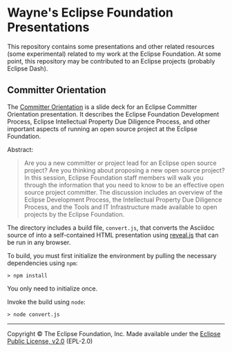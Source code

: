 # Wayne's Eclipse Foundation Presentations

This repository contains some presentations and other related resources (some experimental) related to my work at the Eclipse Foundation. At some point, this repository may be contributed to an Eclipse projects (probably Eclipse Dash).

## Committer Orientation

The [Committer Orientation](orientation/orientation.html) is a slide deck for an Eclipse Committer Orientation presentation. It describes the Eclipse Foundation Development Process, Eclipse Intellectual Property Due Diligence Process, and other important aspects of running an open source project at the Eclipse Foundation.

Abstract:
> Are you a new committer or project lead for an Eclipse open source project? Are you thinking about proposing a new open source project? In this session, Eclipse Foundation staff members will walk you through the information that you need to know to be an effective open source project committer. The discussion includes an overview of the Eclipse Development Process, the Intellectual Property Due Diligence Process, and the Tools and IT Infrastructure made available to open projects by the Eclipse Foundation.

The directory includes a build file, `convert.js`, that converts the Asciidoc source of into a self-contained HTML presentation using [reveal.js](https://asciidoctor.org/docs/asciidoctor-revealjs/) that can be run in any browser.

﻿To build, you must first initialize the environment by pulling the necessary dependencies using `npm`:

	> npm install

You only need to initialize once.

Invoke the build using `node`:

	> node convert.js
___
Copyright &copy; The Eclipse Foundation, Inc.
Made available under the [Eclipse Public License, v2.0](https://www.eclipse.org/legal/epl-2.0) (EPL-2.0)